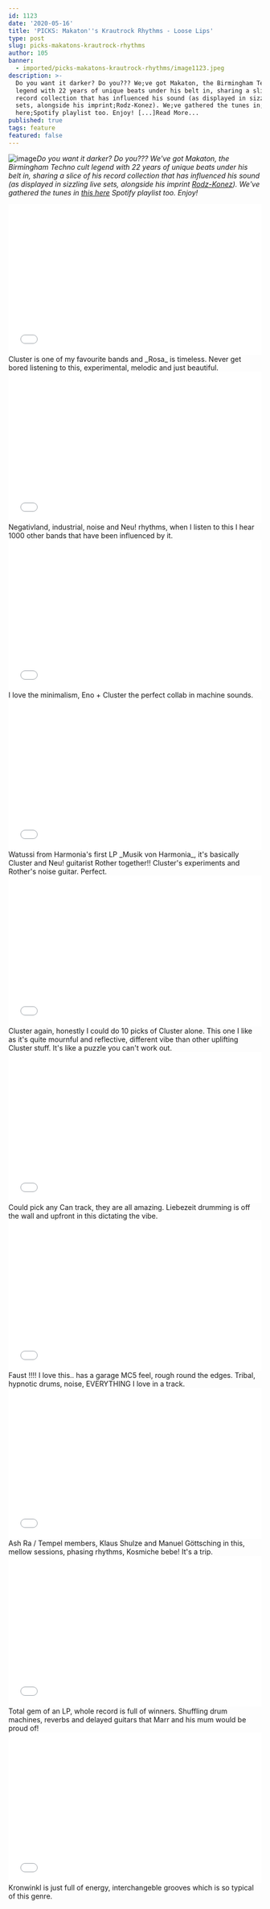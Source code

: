 ```yaml
---
id: 1123
date: '2020-05-16'
title: 'PICKS: Makaton''s Krautrock Rhythms - Loose Lips'
type: post
slug: picks-makatons-krautrock-rhythms
author: 105
banner:
  - imported/picks-makatons-krautrock-rhythms/image1123.jpeg
description: >-
  Do you want it darker? Do you??? We;ve got Makaton, the Birmingham Techno cult
  legend with 22 years of unique beats under his belt in, sharing a slice of his
  record collection that has influenced his sound (as displayed in sizzling live
  sets, alongside his imprint;Rodz-Konez). We;ve gathered the tunes in;this
  here;Spotify playlist too. Enjoy! [...]Read More...
published: true
tags: feature
featured: false
---
```

![image](../imported/picks-makatons-krautrock-rhythms/image1123.jpeg)_Do you want it darker? Do you??? We've got Makaton, the Birmingham Techno cult legend with 22 years of unique beats under his belt in, sharing a slice of his record collection that has influenced his sound (as displayed in sizzling live sets, alongside his imprint_ [_Rodz-Konez_](https://poison.rodz-konez.co.uk/)_). We've gathered the tunes in_ [_this here_](https://open.spotify.com/playlist/1UtmPhteO1MI3DiDek9u5N?si=3wLs6aB_QEKn1zEiUnwMAA) _Spotify playlist too. Enjoy!_

<iframe width='100%' height='300' scrolling='no' frameborder='no' allow='autoplay' src='//www.youtube.com/embed/QHtyuhAcPVQ?wmode=opaque'></iframe>Cluster is one of my favourite bands and _Rosa_ is timeless. Never get bored listening to this, experimental, melodic and just beautiful.

<iframe width='100%' height='300' scrolling='no' frameborder='no' allow='autoplay' src='//www.youtube.com/embed/23HfAHSKWlk?wmode=opaque'></iframe>Negativland, industrial, noise and Neu! rhythms, when I listen to this I hear 1000 other bands that have been influenced by it. 

<iframe width='100%' height='300' scrolling='no' frameborder='no' allow='autoplay' src='//www.youtube.com/embed/3OBYefrtY5k?wmode=opaque'></iframe>I love the minimalism, Eno + Cluster the perfect collab in machine sounds.

<iframe width='100%' height='300' scrolling='no' frameborder='no' allow='autoplay' src='//www.youtube.com/embed/4kVr8_c-HJY?wmode=opaque'></iframe>Watussi from Harmonia's first LP _Musik von Harmonia_, it's basically Cluster and Neu! guitarist Rother together!! Cluster's experiments and Rother's noise guitar. Perfect.

<iframe width='100%' height='300' scrolling='no' frameborder='no' allow='autoplay' src='//www.youtube.com/embed/NnrcyHj6zrs?wmode=opaque'></iframe>Cluster again, honestly I could do 10 picks of Cluster alone. This one I like as it's quite mournful and reflective, different vibe than other uplifting Cluster stuff. It's like a puzzle you can't work out.

<iframe width='100%' height='300' scrolling='no' frameborder='no' allow='autoplay' src='//www.youtube.com/embed/Hls8WnUfHbY?wmode=opaque'></iframe>Could pick any Can track, they are all amazing. Liebezeit drumming is off the wall and upfront in this dictating the vibe.

<iframe width='100%' height='300' scrolling='no' frameborder='no' allow='autoplay' src='//www.youtube.com/embed/UuL2SS18zT0?wmode=opaque'></iframe>Faust !!!! I love this.. has a garage MC5 feel, rough round the edges. Tribal, hypnotic drums, noise, EVERYTHING I love in a track.

<iframe width='100%' height='300' scrolling='no' frameborder='no' allow='autoplay' src='//www.youtube.com/embed/ZzJhoAXLmjM?wmode=opaque'></iframe>Ash Ra / Tempel members, Klaus Shulze and Manuel Göttsching in this, mellow sessions, phasing rhythms, Kosmiche bebe! It's a trip.

<iframe width='100%' height='300' scrolling='no' frameborder='no' allow='autoplay' src='//www.youtube.com/embed/OH4oeGU_o1U?wmode=opaque'></iframe>Total gem of an LP, whole record is full of winners. Shuffling drum machines, reverbs and delayed guitars that Marr and his mum would be proud of!

<iframe width='100%' height='300' scrolling='no' frameborder='no' allow='autoplay' src='//www.youtube.com/embed/2gS8g2sfgWM?wmode=opaque'></iframe>Kronwinkl is just full of energy, interchangeble grooves which is so typical of this genre.